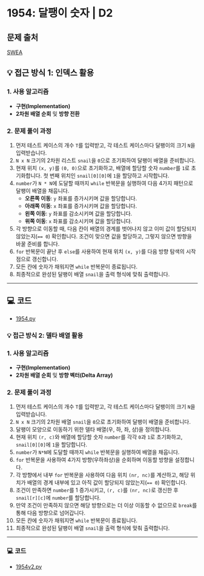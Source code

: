 # 1954: 달팽이 숫자 | D2

## 문제 출처
[SWEA](https://swexpertacademy.com/main/talk/solvingClub/problemView.do?solveclubId=AZgvQCv6GNXHBIT9&contestProbId=AV5PobmqAPoDFAUq&probBoxId=AZhi468aVsDHBINp&type=PROBLEM&problemBoxTitle=8%EC%9B%94+1%EC%A3%BC%EC%B0%A8%288%2F7%EA%B9%8C%EC%A7%80+%ED%91%B8%EC%8B%9C%EC%98%A4%29&problemBoxCnt=4)

## 💡 접근 방식 1: 인덱스 활용

### 1. 사용 알고리즘
* **구현(Implementation)**
* **2차원 배열 순회** 및 **방향 전환**

### 2. 문제 풀이 과정
1.  먼저 테스트 케이스의 개수 `T`를 입력받고, 각 테스트 케이스마다 달팽이의 크기 `N`을 입력받습니다.
2.  `N x N` 크기의 2차원 리스트 `snail`을 `0`으로 초기화하여 달팽이 배열을 준비합니다.
3.  현재 위치 `(x, y)`를 `(0, 0)`으로 초기화하고, 배열에 할당할 숫자 `number`를 `1`로 초기화합니다. 첫 번째 위치인 `snail[0][0]`에 `1`을 할당하고 시작합니다.
4.  `number`가 `N * N`에 도달할 때까지 `while` 반복문을 실행하여 다음 4가지 패턴으로 달팽이 배열을 채웁니다.
    * **오른쪽 이동**: `y` 좌표를 증가시키며 값을 할당합니다.
    * **아래쪽 이동**: `x` 좌표를 증가시키며 값을 할당합니다.
    * **왼쪽 이동**: `y` 좌표를 감소시키며 값을 할당합니다.
    * **위쪽 이동**: `x` 좌표를 감소시키며 값을 할당합니다.
5.  각 방향으로 이동할 때, 다음 칸이 배열의 경계를 벗어나지 않고 이미 값이 할당되지 않았는지(`== 0`) 확인합니다. 조건이 맞으면 값을 할당하고, 그렇지 않으면 방향을 바꿀 준비를 합니다.
6.  `for` 반복문이 끝난 후 `else`를 사용하여 현재 위치 `(x, y)`를 다음 방향 탐색의 시작점으로 갱신합니다.
7.  모든 칸에 숫자가 채워지면 `while` 반복문이 종료됩니다.
8.  최종적으로 완성된 달팽이 배열 `snail`을 출력 형식에 맞춰 출력합니다.
   

---

## 💻 코드
* [1954.py](1954.py)


### 💡 접근 방식 2: 델타 배열 활용

### 1. 사용 알고리즘
* **구현(Implementation)**
* **2차원 배열 순회** 및 **방향 벡터(Delta Array)**

### 2. 문제 풀이 과정
1.  먼저 테스트 케이스의 개수 `T`를 입력받고, 각 테스트 케이스마다 달팽이의 크기 `N`을 입력받습니다.
2.  `N x N` 크기의 2차원 배열 `snail`을 `0`으로 초기화하여 달팽이 배열을 준비합니다.
3.  달팽이 모양으로 이동하기 위한 델타 배열(우, 하, 좌, 상)을 정의합니다.
4.  현재 위치 `(r, c)`와 배열에 할당할 숫자 `number`를 각각 `0`과 `1`로 초기화하고, `snail[0][0]`에 `1`을 할당합니다.
5.  `number`가 `N*N`에 도달할 때까지 `while` 반복문을 실행하여 배열을 채웁니다.
6.  `for` 반복문을 사용하여 4가지 방향(우하좌상)을 순회하며 이동할 방향을 설정합니다.
7.  각 방향에서 내부 `for` 반복문을 사용하여 다음 위치 `(nr, nc)`를 계산하고, 해당 위치가 배열의 경계 내부에 있고 아직 값이 할당되지 않았는지(`== 0`) 확인합니다.
8.  조건이 만족하면 `number`를 1 증가시키고, `(r, c)`를 `(nr, nc)`로 갱신한 후 `snail[r][c]`에 `number`를 할당합니다.
9.  만약 조건이 만족하지 않으면 해당 방향으로는 더 이상 이동할 수 없으므로 `break`를 통해 다음 방향으로 넘어갑니다.
10. 모든 칸에 숫자가 채워지면 `while` 반복문이 종료됩니다.
11. 최종적으로 완성된 달팽이 배열 `snail`을 출력 형식에 맞춰 출력합니다.

---

### 💻 코드
* [1954v2.py](1954v2.py)
